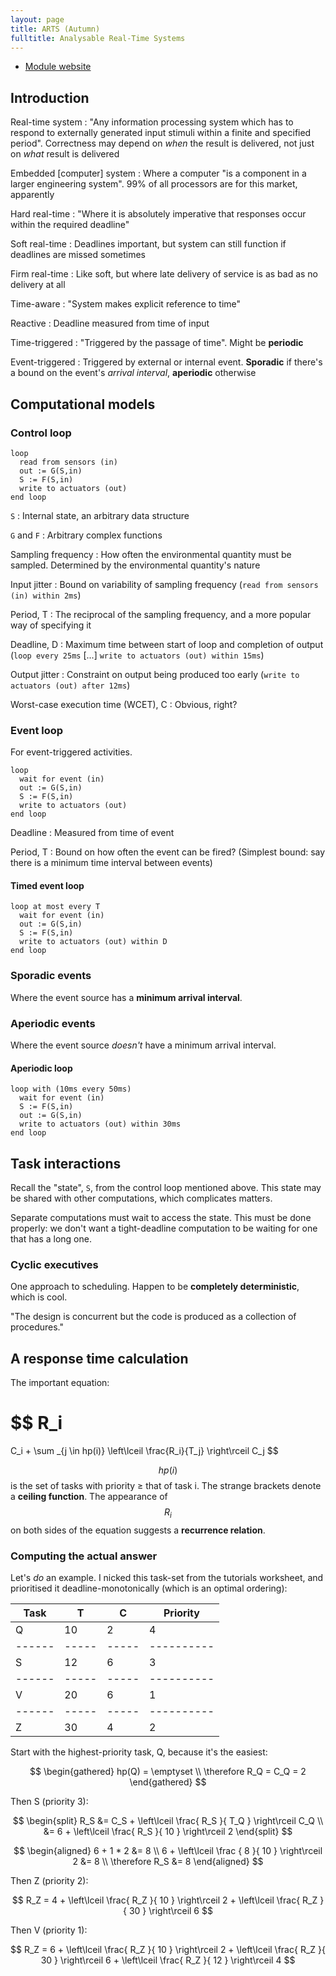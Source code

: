 ```yaml
---
layout: page
title: ARTS (Autumn)
fulltitle: Analysable Real-Time Systems
---
```



* [Module website](http://www-module.cs.york.ac.uk/arts/ARTS_Part_1.html)


## Introduction

Real-time system
: "Any information processing system which has to respond to externally generated input stimuli within a finite and specified period". 
   Correctness may depend on _when_ the result is delivered, not just on _what_ result is delivered

Embedded [computer] system
: Where a computer "is a component in a larger engineering system". 99% of all processors are for this market, apparently

Hard real-time
: "Where it is absolutely imperative that responses occur within the required deadline"

Soft real-time
: Deadlines important, but system can still function if deadlines are missed sometimes

Firm real-time
: Like soft, but where late delivery of service is as bad as no delivery at all

Time-aware
: "System makes explicit reference to time"

Reactive
: Deadline measured from time of input

Time-triggered
: "Triggered by the passage of time". Might be **periodic**

Event-triggered
: Triggered by external or internal event. **Sporadic** if there's a bound on the event's _arrival interval_, **aperiodic** otherwise


## Computational models

### Control loop

~~~
loop
  read from sensors (in)
  out := G(S,in)
  S := F(S,in)
  write to actuators (out)
end loop
~~~

`S`
: Internal state, an arbitrary data structure

`G` and `F`
: Arbitrary complex functions

Sampling frequency
: How often the environmental quantity must be sampled. Determined by the environmental quantity's nature

Input jitter
: Bound on variability of sampling frequency  (`read from sensors (in) within 2ms`)

Period, T
: The reciprocal of the sampling frequency, and a more popular way of specifying it

Deadline, D
: Maximum time between start of loop and completion of output (`loop every 25ms` [...] `write to actuators (out) within 15ms`)

Output jitter
: Constraint on output being produced too early (`write to actuators (out) after 12ms`)

Worst-case execution time (WCET), C
: Obvious, right?


### Event loop

For event-triggered activities.

~~~
loop
  wait for event (in)
  out := G(S,in)
  S := F(S,in)
  write to actuators (out)
end loop
~~~

Deadline
: Measured from time of event

Period, T
: Bound on how often the event can be fired? (Simplest bound: say there is a minimum time interval between events)

#### Timed event loop

~~~
loop at most every T
  wait for event (in)
  out := G(S,in)
  S := F(S,in)
  write to actuators (out) within D
end loop
~~~

### Sporadic events

Where the event source has a **minimum arrival interval**.

### Aperiodic events

Where the event source _doesn't_ have a minimum arrival interval.

#### Aperiodic loop

~~~
loop with (10ms every 50ms)
  wait for event (in)
  S := F(S,in)
  out := G(S,in)
  write to actuators (out) within 30ms
end loop
~~~

## Task interactions

Recall the "state", `S`, from the control loop mentioned above.
This state may be shared with other computations, which complicates matters.

Separate computations must wait to access the state.
This must be done properly: we don't want a tight-deadline computation to be waiting for one that has a long one.

### Cyclic executives

One approach to scheduling. Happen to be **completely deterministic**, which is cool.

"The design is concurrent but the code is produced as a collection of procedures."









## A response time calculation

The important equation:

$$
R_i
=
C_i
+
\sum _{j \in hp(i)} \left\lceil \frac{R_i}{T_j} \right\rceil C_j
$$

$$hp(i)$$ is the set of tasks with priority ≥ that of task i. The strange brackets denote a **ceiling function**. The appearance of $$R_i$$ on both sides of the equation suggests a **recurrence relation**.

### Computing the actual answer

Let's _do_ an example. I nicked this task-set from the tutorials worksheet, and prioritised it deadline-monotonically (which is an optimal ordering):

 Task |  T  |  C  | Priority
------|-----|-----|----------
   Q  |  10 |  2  | 4
------|-----|-----|----------
   S  |  12 |  6  | 3
------|-----|-----|----------
   V  |  20 |  6  | 1
------|-----|-----|----------
   Z  |  30 |  4  | 2

Start with the highest-priority task, Q, because it's the easiest:

$$
\begin{gathered}
hp(Q) = \emptyset
\\
\therefore R_Q = C_Q = 2
\end{gathered}
$$

Then S (priority 3):  

$$
\begin{split}
R_S &= C_S + \left\lceil \frac{ R_S }{ T_Q }  \right\rceil C_Q \\
    &= 6   + \left\lceil \frac{ R_S }{ 10  }  \right\rceil 2
\end{split}
$$

$$
\begin{aligned}
  6 + 1 * 2 &= 8 \\
  6 + \left\lceil \frac { 8 }{ 10 } \right\rceil 2 &= 8 \\
  \therefore R_S &= 8
\end{aligned}
$$

Then Z (priority 2):

$$
R_Z = 4 +
\left\lceil \frac{ R_Z }{ 10 }  \right\rceil 2 +
\left\lceil \frac{ R_Z }{ 30 }  \right\rceil 6
$$

Then V (priority 1):

$$
R_Z = 6 +
\left\lceil \frac{ R_Z }{ 10 }  \right\rceil 2 +
\left\lceil \frac{ R_Z }{ 30 }  \right\rceil 6 +
\left\lceil \frac{ R_Z }{ 12 }  \right\rceil 4
$$


